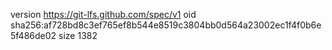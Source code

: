 version https://git-lfs.github.com/spec/v1
oid sha256:af728bd8c3ef765ef8b544e8519c3804bb0d564a23002ec1f4f0b6e5f486de02
size 1382
